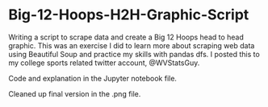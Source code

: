 # Big-12-Hoops-H2H-Graphic-Script
Writing a script to scrape data and create a Big 12 Hoops head to head graphic. This was an exercise I did to learn more about scraping web data using Beautiful Soup and practice my skills with pandas dfs. I posted this to my college sports related twitter account, @WVStatsGuy.

Code and explanation in the Jupyter notebook file.

Cleaned up final version in the .png file.
